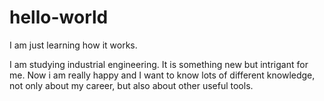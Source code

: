 # hello-world
I am just learning how it works.

I am studying industrial engineering. It is something new but intrigant for me. Now i am really happy and I want to know lots of different knowledge, not only about my career, but also about other useful tools.
